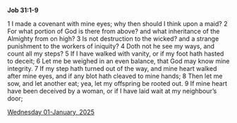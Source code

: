 **Job 31:1-9**

1 I made a covenant with mine eyes; why then should I think upon a maid? 2 For what portion of God is there from above? and what inheritance of the Almighty from on high? 3 Is not destruction to the wicked? and a strange punishment to the workers of iniquity? 4 Doth not he see my ways, and count all my steps? 5 If I have walked with vanity, or if my foot hath hasted to deceit; 6 Let me be weighed in an even balance, that God may know mine integrity. 7 If my step hath turned out of the way, and mine heart walked after mine eyes, and if any blot hath cleaved to mine hands; 8 Then let me sow, and let another eat; yea, let my offspring be rooted out. 9 If mine heart have been deceived by a woman, or if I have laid wait at my neighbour’s door;

[Wednesday 01-January, 2025](https://getbible.life/kjv/Job/31/1-9)

